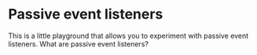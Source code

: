 # Passive event listeners

This is a little playground that allows you to experiment with passive event listeners. What are
passive event listeners?
